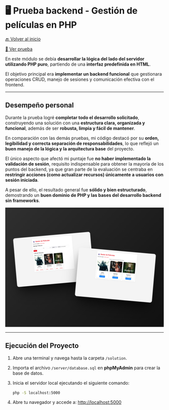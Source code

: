 # 🖥️ Prueba backend - Gestión de películas en PHP

[🔙 Volver al inicio](../README.md#-pruebas-de-la-competencia)

[📄 Ver prueba](./docs/02-WSPRE2025_TP17_Backend.pdf)

En este módulo se debía **desarrollar la lógica del lado del servidor utilizando PHP puro**, partiendo de una **interfaz predefinida en HTML**.

El objetivo principal era **implementar un backend funcional** que gestionara operaciones CRUD, manejo de sesiones y comunicación efectiva con el frontend.

---

## Desempeño personal

Durante la prueba logré **completar todo el desarrollo solicitado**, construyendo una solución con una **estructura clara, organizada y funcional**, además de ser **robusta, limpia y fácil de mantener**.

En comparación con las demás pruebas, mi código destacó por su **orden, legibilidad y correcta separación de responsabilidades**, lo que reflejó un **buen manejo de la lógica y la arquitectura base** del proyecto.

El único aspecto que afectó mi puntaje fue **no haber implementado la validación de sesión**, requisito indispensable para obtener la mayoría de los puntos del backend, ya que gran parte de la evaluación se centraba en **restringir acciones (como actualizar recursos) únicamente a usuarios con sesión iniciada**.

A pesar de ello, el resultado general fue **sólido y bien estructurado**, demostrando un **buen dominio de PHP y las bases del desarrollo backend sin frameworks**.

![Captura de pantalla](./docs/images/index.png)

---

## Ejecución del Proyecto

1. Abre una terminal y navega hasta la carpeta `/solution`.
2. Importa el archivo `/server/database.sql` en **phpMyAdmin** para crear la base de datos.
3. Inicia el servidor local ejecutando el siguiente comando:

    ```bash
    php -S localhost:5000
    ```

4. Abre tu navegador y accede a: [http://localhost:5000](http://localhost:5000)
